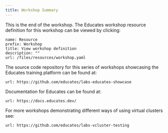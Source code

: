 ```yaml
---
title: Workshop Summary
---
```


This is the end of the workshop. The Educates workshop resource definition for
this workshop can be viewed by clicking:

```dashboard:create-dashboard
name: Resource
prefix: Workshop
title: View workshop definition
description: ""
url: /files/resources/workshop.yaml
```

The source code repository for this series of workshops showcasing the Educates
training platform can be found at:

```dashboard:open-url
url: https://github.com/educates/labs-educates-showcase
```

Documentation for Educates can be found at:

```dashboard:open-url
url: https://docs.educates.dev/
```

For more workshops demonstrating different ways of using virtual clusters see:

```dashboard:open-url
url: https://github.com/educates/labs-vcluster-testing
```
